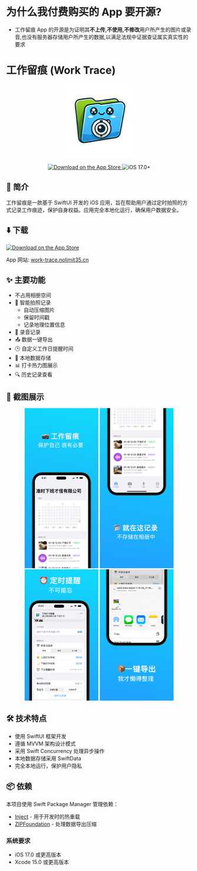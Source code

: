 # 为什么我付费购买的 App 要开源?
 - 工作留痕 App 的开源是为证明其**不上传,不使用,不修改**用户所产生的图片或录音,也没有服务器存储用户所产生的数据,以满足法规中证据查证属实真实性的要求

# 工作留痕 (Work Trace)

<p align="center">
    <img src="doc/icon-1024.png" alt="Work Trace Logo" width="200">
</p>

<p align="center">
    <a href="https://apps.apple.com/app/id6740536209">
        <img src="https://img.shields.io/badge/Download_on_the-App_Store-0D96F6?logo=app-store&logoColor=white" alt="Download on the App Store">
    </a>
    <img src="https://img.shields.io/badge/iOS-17.0%2B-blue" alt="iOS 17.0+">
</p>

## 📱 简介

工作留痕是一款基于 SwiftUI 开发的 iOS 应用，旨在帮助用户通过定时拍照的方式记录工作痕迹，保护自身权益。应用完全本地化运行，确保用户数据安全。

##  ⬇️ 下载

<a href="https://apps.apple.com/app/id6740536209">
    <img src="https://img.shields.io/badge/Download_on_the-App_Store-0D96F6?logo=app-store&logoColor=white" alt="Download on the App Store">
</a>

App 网站: [work-trace.nolimit35.cn](https://work-trace.nolimit35.cn/)

## ✨ 主要功能
- 不占用相册空间
- 📸 智能拍照记录
  - 自动压缩图片
  - 保留时间戳
  - 记录地理位置信息
- 🎤 录音记录
- 📤 数据一键导出
- 🕒 自定义工作日提醒时间
- 💾 本地数据存储
- 📊 打卡热力图展示
- 🔍 历史记录查看

## 📸 截图展示

<p align="center">
    <!-- 这里添加 4-5 张主要功能截图 -->
    <img src="doc/screenshot1.jpg" width="200" />
    <img src="doc/screenshot2.jpg" width="200" />
    <img src="doc/screenshot3.jpg" width="200" />
    <img src="doc/screenshot4.jpg" width="200" />
</p>

## 🛠 技术特点

- 使用 SwiftUI 框架开发
- 遵循 MVVM 架构设计模式
- 采用 Swift Concurrency 处理异步操作
- 本地数据存储采用 SwiftData
- 完全本地运行，保护用户隐私

## 📦 依赖

本项目使用 Swift Package Manager 管理依赖：

- [Inject](https://github.com/krzysztofzablocki/Inject) - 用于开发时的热重载
- [ZIPFoundation](https://github.com/weichsel/ZIPFoundation) - 处理数据导出压缩



### 系统要求

- iOS 17.0 或更高版本
- Xcode 15.0 或更高版本